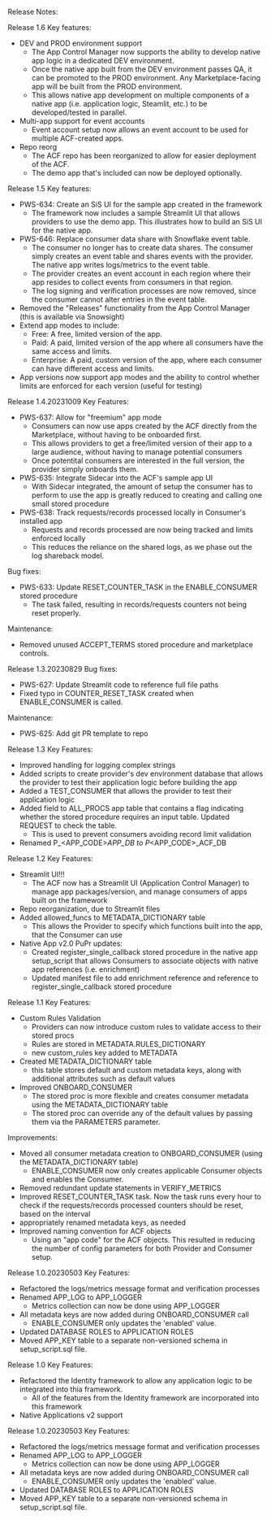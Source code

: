 Release Notes:

Release 1.6
Key features:
- DEV and PROD environment support
    - The App Control Manager now supports the ability to develop native app logic in a dedicated DEV environment.
    - Once the native app built from the DEV environment passes QA, it can be promoted to the PROD environment.  Any Marketplace-facing app will be built from the PROD environment.
    - This allows native app development on multiple components of a native app (i.e. application logic, Steamlit, etc.) to be developed/tested in parallel.
- Multi-app support for event accounts
    - Event account setup now allows an event account to be used for multiple ACF-created apps.
- Repo reorg
    - The ACF repo has been reorganized to allow for easier deployment of the ACF.
    - The demo app that's included can now be deployed optionally.

Release 1.5
Key features:
- PWS-634: Create an SiS UI for the sample app created in the framework
    - The framework now includes a sample Streamlit UI that allows providers to use the demo app.  This illustrates how to build an SiS UI for the native app.
- PWS-646: Replace consumer data share with Snowflake event table.
    - The consumer no longer has to create data shares.  The consumer simply creates an event table and shares events with the provider.  The native app writes logs/metrics to the event table.
    - The provider creates an event account in each region where their app resides to collect events from consumers in that region.
    - The log signing and verification processes are now removed, since the consumer cannot alter entries in the event table.
- Removed the "Releases" functionality from the App Control Manager (this is available via Snowsight)
- Extend app modes to include:
    - Free:  A free, limited version of the app.
    - Paid:  A paid, limited version of the app where all consumers have the same access and limits.
    - Enterprise: A paid, custom version of the app, where each consumer can have different access and limits.
- App versions now support app modes and the ability to control whether limits are enforced for each version (useful for testing)

Release 1.4.20231009
Key Features:
- PWS-637: Allow for "freemium" app mode
    - Consumers can now use apps created by the ACF directly from the Marketplace, without having to be onboarded first.
    - This allows providers to get a free/limited version of their app to a large audience, without having to manage potential consumers
    - Once potentital consumers are interested in the full version, the provider simply onboards them.
- PWS-635: Integrate Sidecar into the ACF's sample app UI
    - With Sidecar integrated, the amount of setup the consumer has to perform to use the app is greatly reduced to creating and calling one small stored procedure
- PWS-638: Track requests/records processed locally in Consumer's installed app
    - Requests and records processed are now being tracked and limits enforced locally
    - This reduces the reliance on the shared logs, as we phase out the log shareback model.

Bug fixes:
- PWS-633: Update RESET_COUNTER_TASK in the ENABLE_CONSUMER stored procedure
    - The task failed, resulting in records/requests counters not being reset properly.

Maintenance:
- Removed unused ACCEPT_TERMS stored procedure and marketplace controls.

Release 1.3.20230829
Bug fixes:
- PWS-627: Update Streamlit code to reference full file paths
- Fixed typo in COUNTER_RESET_TASK created when ENABLE_CONSUMER is called.

Maintenance:
- PWS-625: Add git PR template to repo

Release 1.3
Key Features:
- Improved handling for logging complex strings
- Added scripts to create provider's dev environment database that allows the provider to test their application logic before building the app
- Added a TEST_CONSUMER that allows the provider to test their application logic
- Added field to ALL_PROCS app table that contains a flag indicating whether the stored procedure requires an input table.  Updated REQUEST to check the table.
    - This is used to prevent consumers avoiding record limit validation
- Renamed P_<APP_CODE>_APP_DB to P_<APP_CODE>_ACF_DB

Release 1.2
Key Features:
- Streamlit UI!!!
    - The ACF now has a Streamlit UI (Application Control Manager) to manage app packages/version, and manage consumers of apps built on the framework
- Repo reorganization, due to Streamlit files
- Added allowed_funcs to METADATA_DICTIONARY table
    - This allows the Provider to specify which functions built into the app, that the Consumer can use
- Native App v2.0 PuPr updates:
    - Created register_single_callback stored procedure in the native app setup_script that allows Consumers to associate objects with native app references (i.e. enrichment)
    - Updated manifest file to add enrichment reference and reference to register_single_callback stored procedure


Release 1.1
Key Features:
- Custom Rules Validation
    - Providers can now introduce custom rules to validate access to their stored procs
    - Rules are stored in METADATA.RULES_DICTIONARY
    - new custom_rules key added to METADATA
- Created METADATA_DICTIONARY table
    - this table stores default and custom metadata keys, along with additional attributes such as default values
- Improved ONBOARD_CONSUMER
    - The stored proc is more flexible and creates consumer metadata using the METADATA_DICTIONARY table
    - The stored proc can override any of the default values by passing them via the PARAMETERS parameter.

Improvements:
- Moved all consumer metadata creation to ONBOARD_CONSUMER (using the METADATA_DICTIONARY table)
    - ENABLE_CONSUMER now only creates applicable Consumer objects and enables the Consumer.
- Removed redundant update statements in VERIFY_METRICS
- Improved RESET_COUNTER_TASK task.  Now the task runs every hour to check if the requests/records processed counters should be reset, based on the interval
- appropriately renamed metadata keys, as needed
- Improved naming convention for ACF objects
    - Using an "app code" for the ACF objects.  This resulted in reducing the number of config parameters for both Provider and Consumer setup.

Release 1.0.20230503
Key Features:
- Refactored the logs/metrics message format and verification processes
- Renamed APP_LOG to APP_LOGGER
    - Metrics collection can now be done using APP_LOGGER
- All metadata keys are now added during ONBOARD_CONSUMER call
    - ENABLE_CONSUMER only updates the 'enabled' value.
- Updated DATABASE ROLES to APPLICATION ROLES
- Moved APP_KEY table to a separate non-versioned schema in setup_script.sql file.

Release 1.0
Key Features:
- Refactored the Identity framework to allow any application logic to be integrated into thia framework.
    - All of the features from the Identity framework are incorporated into this framework
- Native Applications v2 support

Release 1.0.20230503
Key Features:
- Refactored the logs/metrics message format and verification processes
- Renamed APP_LOG to APP_LOGGER
    - Metrics collection can now be done using APP_LOGGER
- All metadata keys are now added during ONBOARD_CONSUMER call
    - ENABLE_CONSUMER only updates the 'enabled' value.
- Updated DATABASE ROLES to APPLICATION ROLES
- Moved APP_KEY table to a separate non-versioned schema in setup_script.sql file.
